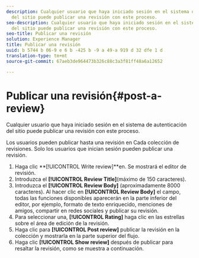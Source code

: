 ```yaml
---
description: Cualquier usuario que haya iniciado sesión en el sistema de autenticación
  del sitio puede publicar una revisión con este proceso.
seo-description: Cualquier usuario que haya iniciado sesión en el sistema de autenticación
  del sitio puede publicar una revisión con este proceso.
seo-title: Publicar una revisión
solution: Experience Manager
title: Publicar una revisión
uuid: b 5744 b 06-9 e 6 b -425 b -9 a 49-a 919 d 32 dfe 1 d
translation-type: tm+mt
source-git-commit: 67aeb3de964473b326c88c3a3f81ff48a6a12652

---
```



# Publicar una revisión{#post-a-review}

Cualquier usuario que haya iniciado sesión en el sistema de autenticación del sitio puede publicar una revisión con este proceso.

Los usuarios pueden publicar hasta una revisión en Cada colección de revisiones. Solo los usuarios que inician sesión pueden publicar una revisión.

1. Haga clic **[!UICONTROL Write review]**en. Se mostrará el editor de revisión.
1. Introduzca el **[!UICONTROL Review Title]**(máximo de 150 caracteres).
1. Introduzca el **[!UICONTROL Review Body]** (aproximadamente 8000 caracteres). Al hacer clic en **[!UICONTROL Review Body]** el campo, todas las funciones disponibles aparecerán en la parte inferior del editor, por ejemplo, formato de texto enriquecido, menciones de amigos, compartir en redes sociales y publicar su revisión.
1. Para seleccionar una, **[!UICONTROL Rating]** haga clic en las estrellas sobre el área de edición de la revisión.
1. Haga clic para **[!UICONTROL Post review]** publicar la revisión en la colección y mostrarla en la parte superior del flujo.
1. Haga clic **[!UICONTROL Show review]** después de publicar para resaltar la revisión, como se muestra a continuación.
